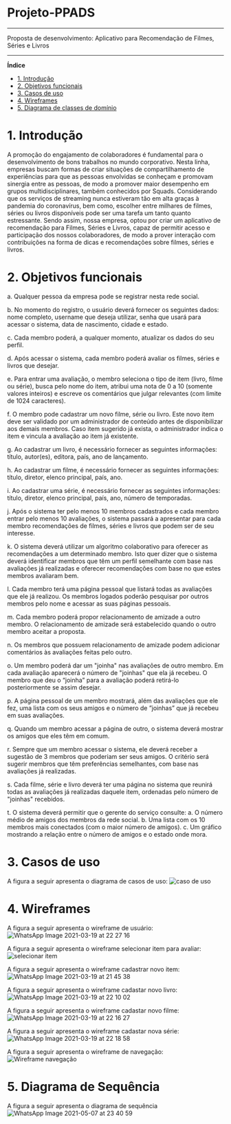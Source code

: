 # Projeto-PPADS

---
Proposta de desenvolvimento:
Aplicativo para Recomendação de Filmes, Séries e Livros

---

**Índice**

- [1. Introdução](#1-introdução)
- [2. Objetivos funcionais](#2-informações-sobre-a-empresa)
- [3. Casos de uso](#8-casos-de-uso)
- [4. Wireframes](#9-wireframes)
- [5. Diagrama de classes de domínio](#10-diagrama-de-classes-de-domínio)



# 1. Introdução
A promoção do engajamento de colaboradores é fundamental para o desenvolvimento de bons trabalhos no mundo corporativo. Nesta linha, empresas buscam formas de criar situações de compartilhamento de experiências para que as pessoas envolvidas se conheçam e promovam sinergia entre as pessoas, de modo a promover maior desempenho em grupos multidisciplinares, também conhecidos por Squads.
Considerando que os serviços de streaming nunca estiveram tão em alta graças à pandemia do coronavírus, bem como, escolher entre milhares de filmes, séries ou livros disponíveis pode ser uma tarefa um tanto quanto estressante.
Sendo assim, nossa empresa, optou por criar um aplicativo de recomendação para Filmes, Séries e Livros, capaz de permitir acesso e participação dos nossos colaboradores, de modo a prover interação com contribuições na forma de dicas e recomendações sobre filmes, séries e livros.



# 2. Objetivos funcionais


a.	Qualquer pessoa da empresa pode se registrar nesta rede social.


b.	No momento do registro, o usuário deverá fornecer os seguintes dados: nome completo, username que deseja utilizar, senha que usará para acessar o sistema, data de nascimento, cidade e estado.


c.	Cada membro poderá, a qualquer momento, atualizar os dados do seu perfil.
 
d.	Após acessar o sistema, cada membro poderá avaliar os filmes, séries e livros que desejar.


e.	Para entrar uma avaliação, o membro seleciona o tipo de item (livro, filme ou série), busca pelo nome do item, atribui uma nota de 0 a 10 (somente valores inteiros) e escreve os comentários que julgar relevantes (com limite de 1024 caracteres).


f.	O membro pode cadastrar um novo filme, série ou livro. Este novo item deve ser validado por um administrador de conteúdo antes de disponibilizar aos demais membros. Caso item sugerido já exista, o administrador indica o item e vincula a avaliação ao item já existente.


g.	Ao cadastrar um livro, é necessário fornecer as seguintes informações: título, autor(es), editora, país, ano de lançamento.


h.	Ao cadastrar um filme, é necessário fornecer as seguintes informações: título, diretor, elenco principal, país, ano.


i.	Ao cadastrar uma série, é necessário fornecer as seguintes informações: título, diretor, elenco principal, país, ano, número de temporadas.


j.	Após o sistema ter pelo menos 10 membros cadastrados e cada membro entrar pelo menos 10 avaliações, o sistema passará a apresentar para cada membro recomendações de filmes, séries e livros que podem ser de seu interesse.


k.	O sistema deverá utilizar um algoritmo colaborativo para oferecer as recomendações a um determinado membro. Isto quer dizer que o sistema deverá identificar membros que têm um perfil semelhante com base nas avaliações já realizadas e oferecer recomendações com base no que estes membros avaliaram bem.


l.	Cada membro terá uma página pessoal que listará todas as avaliações que ele já realizou. Os membros logados poderão pesquisar por outros membros pelo nome e acessar as suas páginas pessoais.


m.	Cada membro poderá propor relacionamento de amizade a outro membro. O relacionamento de amizade será estabelecido quando o outro membro aceitar a proposta.
 
n.	Os membros que possuem relacionamento de amizade podem adicionar comentários às avaliações feitas pelo outro.


o.	Um membro poderá dar um "joinha" nas avaliações de outro membro. Em cada avaliação aparecerá o número de "joinhas" que ela já recebeu. O membro que deu o “joinha” para a avaliação poderá retirá-lo posteriormente se assim desejar.


p.	A página pessoal de um membro mostrará, além das avaliações que ele fez, uma lista com os seus amigos e o número de ”joinhas” que já recebeu em suas avaliações.


q.	Quando um membro acessar a página de outro, o sistema deverá mostrar os amigos que eles têm em comum.


r.	Sempre que um membro acessar o sistema, ele deverá receber a sugestão de 3 membros que poderiam ser seus amigos. O critério será sugerir membros que têm preferências semelhantes, com base nas avaliações já realizadas.


s.	Cada filme, série e livro deverá ter uma página no sistema que reunirá todas as avaliações já realizadas daquele item, ordenadas pelo número de "joinhas" recebidos.


t.	O sistema deverá permitir que o gerente do serviço consulte:
a.	O número médio de amigos dos membros da rede social.
b.	Uma lista com os 10 membros mais conectados (com o maior número de amigos).
c.	Um gráfico mostrando a relação entre o número de amigos e o estado onde mora.


# 3. Casos de uso

A figura a seguir apresenta o diagrama de casos de uso:
![caso de uso](https://user-images.githubusercontent.com/45408379/117559006-060c1d80-b058-11eb-839a-d03cbd00bcd3.jpeg)


# 4. Wireframes

A figura a seguir apresenta o wireframe de usuário:
![WhatsApp Image 2021-03-19 at 22 27 16](https://user-images.githubusercontent.com/45408379/117559467-fbec1e00-b05b-11eb-84f5-14a4d4d549b9.jpeg)

A figura a seguir apresenta o wireframe selecionar item para avaliar:
![selecionar item](https://user-images.githubusercontent.com/45408379/117559245-09080d80-b05a-11eb-811f-75d03eceba49.jpeg)

A figura a seguir apresenta o wireframe cadastrar novo item:
![WhatsApp Image 2021-03-19 at 21 45 38](https://user-images.githubusercontent.com/45408379/117559284-62703c80-b05a-11eb-9bc8-7eeb05492ae4.jpeg)

A figura a seguir apresenta o wireframe cadastar novo livro:
![WhatsApp Image 2021-03-19 at 22 10 02](https://user-images.githubusercontent.com/45408379/117559419-75374100-b05b-11eb-93d6-780f4122160b.jpeg)

A figura a seguir apresenta o wireframe cadastar novo filme:
![WhatsApp Image 2021-03-19 at 22 16 27](https://user-images.githubusercontent.com/45408379/117559434-97c95a00-b05b-11eb-8aa3-22546934c877.jpeg)

A figura a seguir apresenta o wireframe cadastar nova série:
![WhatsApp Image 2021-03-19 at 22 18 58](https://user-images.githubusercontent.com/45408379/117559456-c0515400-b05b-11eb-9c0c-851a78a10ee4.jpeg)

A figura a seguir apresenta o wireframe de navegação:
![Wireframe navegação](https://user-images.githubusercontent.com/45408379/117559484-263ddb80-b05c-11eb-9866-6a5ac4e9c529.png)


# 5. Diagrama de Sequência 

A figura a seguir apresenta o diagrama de sequência 
![WhatsApp Image 2021-05-07 at 23 40 59](https://user-images.githubusercontent.com/45408379/117559520-774dcf80-b05c-11eb-912c-bf4e1c0c3d3d.jpeg)
